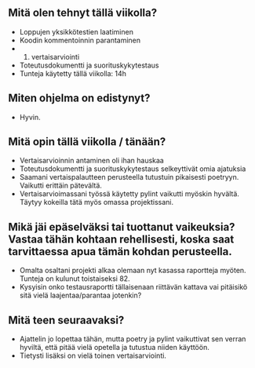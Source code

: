 ## Mitä olen tehnyt tällä viikolla?
* Loppujen yksikkötestien laatiminen
* Koodin kommentoinnin parantaminen
* 1. vertaisarviointi
* Toteutusdokumentti ja suorituskykytestaus
* Tunteja käytetty tällä viikolla: 14h

## Miten ohjelma on edistynyt?
* Hyvin.

## Mitä opin tällä viikolla / tänään?
* Vertaisarvioinnin antaminen oli ihan hauskaa
* Toteutusdokumentti ja suorituskykytestaus selkeyttivät omia ajatuksia
* Saamani vertaispalautteen perusteella tutustuin pikaisesti poetryyn. Vaikutti erittäin pätevältä. 
* Vertaisarvioimassani työssä käytetty pylint vaikutti myöskin hyvältä. Täytyy kokeilla tätä myös omassa projektissani.

## Mikä jäi epäselväksi tai tuottanut vaikeuksia? Vastaa tähän kohtaan rehellisesti, koska saat tarvittaessa apua tämän kohdan perusteella.
* Omalta osaltani projekti alkaa olemaan nyt kasassa raportteja myöten. Tunteja on kulunut toistaiseksi 82.
* Kysyisin onko testausraportti tällaisenaan riittävän kattava vai pitäisikö sitä vielä laajentaa/parantaa jotenkin?

## Mitä teen seuraavaksi?
* Ajattelin jo lopettaa tähän, mutta poetry ja pylint vaikuttivat sen verran hyviltä, että pitää vielä opetella ja tutustua niiden käyttöön.
* Tietysti lisäksi on vielä toinen vertaisarviointi.